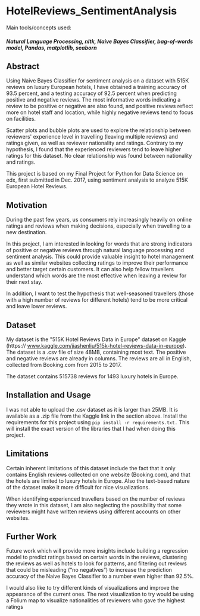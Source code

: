 # HotelReviews_SentimentAnalysis

Main tools/concepts used: 
##### Natural Language Processing, nltk, Naive Bayes Classifier, bag-of-words model, Pandas, matplotlib, seaborn

## Abstract

Using Naive Bayes Classifier for sentiment analysis on a dataset with 515K reviews on luxury European hotels, I have obtained a training accuracy of 93.5 percent, and a testing accuracy of 92.5 percent when predicting positive and negative reviews. The most informative words indicating a review to be positive or negative are also found, and positive reviews reflect more on hotel staff and location, while highly negative reviews tend to focus on facilities.

Scatter plots and bubble plots are used to explore the relationship between reviewers' experience level in travelling (leaving multiple reviews) and ratings given, as well as reviewer nationality and ratings. Contrary to my hypothesis, I found that the experienced reviewers tend to leave higher ratings for this dataset. No clear relationship was found between nationality and ratings.

This project is based on my Final Project for Python for Data Science on edx, first submitted in Dec. 2017, using sentiment analysis to analyze 515K European Hotel Reviews.

## Motivation

During the past few years, us consumers rely increasingly heavily on online ratings and reviews when making decisions, especially when travelling to a new destination.

In this project, I am interested in looking for words that are strong indicators of positive or negative reviews through natural language processing and sentiment analysis. This could provide valuable insight to hotel management as well as similar websites collecting ratings to improve their performance and better target certain customers. It can also help fellow travellers understand which words are the most effective when leaving a review for their next stay.

In addition, I want to test the hypothesis that well-seasoned travellers (those with a high number of reviews for different hotels) tend to be more critical and leave lower reviews.

## Dataset

My dataset is the "515K Hotel Reviews Data in Europe" dataset on Kaggle (https:// www.kaggle.com/jiashenliu/515k-hotel-reviews-data-in-europe). The dataset is a .csv file of size 48MB, containing most text. The positive and negative reviews are already in columns. The reviews are all in English, collected from Booking.com from 2015 to 2017.

The dataset contains 515738 reviews for 1493 luxury hotels in Europe.

## Installation and Usage
I was not able to upload the .csv dataset as it is larger than 25MB. It is available as a .zip file from the Kaggle link in the section above.
Install the requirements for this project using `pip install -r requirements.txt.` This will install the exact version of the libraries that I had when doing this project.

## Limitations 

Certain inherent limitations of this dataset include the fact that it only contains English reviews collected on one website (Booking.com), and that the hotels are limited to luxury hotels in Europe. Also the text-based nature of the dataset make it more difficult for nice visualizations.

When identifying experienced travellers based on the number of reviews they wrote in this dataset, I am also neglecting the possibility that some reviewers might have written reviews using different accounts on other websites.

## Further Work

Future work which will provide more insights include building a regression model to predict ratings based on certain words in the reviews, clustering the reviews as well as hotels to look for patterns, and filtering out reviews that could be misleading (“no negatives”) to increase the prediction accuracy of the Naive Bayes Classifier to a number even higher than 92.5%.

I would also like to try different kinds of visualizations and improve the appearance of the current ones. The next visualization to try would be using a Folium map to visualize nationalities of reviewers who gave the highest ratings




